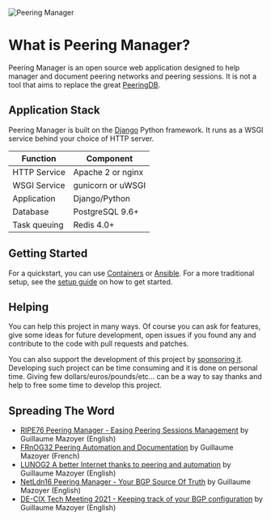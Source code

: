 ![Peering Manager](media/peering-manager.svg "Peering Manager logo")

# What is Peering Manager?

Peering Manager is an open source web application designed to help manager and
document peering networks and peering sessions. It is not a tool that aims to
replace the great [PeeringDB](https://peeringdb.com).

## Application Stack

Peering Manager is built on the [Django](https://djangoproject.com/) Python
framework. It runs as a WSGI service behind your choice of HTTP server.

| Function     | Component             |
|--------------|-----------------------|
| HTTP Service | Apache 2 or nginx     |
| WSGI Service | gunicorn or uWSGI     |
| Application  | Django/Python         |
| Database     | PostgreSQL 9.6+       |
| Task queuing | Redis 4.0+            |

## Getting Started

For a quickstart, you can use [Containers](container.md) or [Ansible](ansible.md).
For a more traditional setup, see the [setup guide](setup/1-postgresql.md)
on how to get started.

## Helping

You can help this project in many ways. Of course you can ask for features,
give some ideas for future development, open issues if you found any and
contribute to the code with pull requests and patches.

You can also support the development of this project by
[sponsoring it](https://github.com/sponsors/respawner). Developing such
project can be time consuming and it is done on personal time. Giving few
dollars/euros/pounds/etc... can be a way to say thanks and help to free some
time to develop this project.

## Spreading The Word

* [RIPE76 Peering Manager - Easing Peering Sessions Management](https://ripe76.ripe.net/archives/video/13/) by Guillaume Mazoyer (English)
* [FRnOG32 Peering Automation and Documentation](https://www.dailymotion.com/video/x756n1e?playlist=x6c4hk) by Guillaume Mazoyer (French)
* [LUNOG2 A better Internet thanks to peering and automation](https://drive.mazoyer.eu/index.php/s/3RiyrPQd3Tdwc96) by Guillaume Mazoyer (English)
* [NetLdn16 Peering Manager - Your BGP Source Of Truth](https://drive.mazoyer.eu/s/EHj3pH87Pe55Rfa) by Guillaume Mazoyer (English)
* [DE-CIX Tech Meeting 2021 - Keeping track of your BGP configuration](https://youtu.be/MoPr9ttIMwE) by Guillaume Mazoyer (English)
